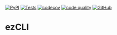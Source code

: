 [![PyPI](https://img.shields.io/pypi/v/ezcli)](https://pypi.org/project/ezcli/)
[![Tests](https://github.com/louisdevie/ezcli/actions/workflows/coverage.yml/badge.svg)](https://github.com/louisdevie/ezcli/actions/workflows/coverage.yml) [![codecov](https://codecov.io/gh/louisdevie/ezcli/branch/main/graph/badge.svg?token=KR5ITQQTUF)](https://codecov.io/gh/louisdevie/ezcli)
[![code quality](https://img.shields.io/badge/code_quality-terrible-critical)](https://github.com/louisdevie/ezcli)
[![GitHub](https://img.shields.io/github/license/louisdevie/ezcli)](https://github.com/louisdevie/ezcli)

# ezCLI
